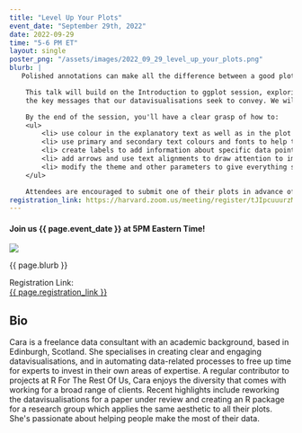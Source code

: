 ```yaml
---
title: "Level Up Your Plots"
event_date: "September 29th, 2022"
date: 2022-09-29
time: "5-6 PM ET"
layout: single
poster_png: "/assets/images/2022_09_29_level_up_your_plots.png"
blurb: |
   Polished annotations can make all the difference between a good plot that contains all the necessary information, and a great plot that engages readers with a clear story.<br><br>

    This talk will build on the Introduction to ggplot session, exploring how we can make good use of design tips (and the coding tricks behind!) to help readers understand
    the key messages that our datavisualisations seek to convey. We will build an annotated plot step by step and discuss why we're doing things the way we are along the way. <br><br>

    By the end of the session, you'll have a clear grasp of how to:
    <ul>
        <li> use colour in the explanatory text as well as in the plot to help the readers orient themselves</li>
        <li> use primary and secondary text colours and fonts to help the main message stand out</li>
        <li> create labels to add information about specific data points</li>
        <li> add arrows and use text alignments to draw attention to important details</li>
        <li> modify the theme and other parameters to give everything some space to breathe</li>
    </ul>

    Attendees are encouraged to submit one of their plots in advance of the session if they would like to get some feedback on their plot design and annotations. 
registration_link: https://harvard.zoom.us/meeting/register/tJIpcuuurzMjGNIMmgBuD-obZGik1Xwy1d64
---
```


#### Join us {{ page.event_date }} at 5PM Eastern Time!

<a href="{{ page.registration_link }}"><img src="{{ page.poster_png }}"></a>

<p>{{ page.blurb }}</p>

Registration Link: <br>
<a href="{{ page.registration_link }}">
{{ page.registration_link }}
</a>

## Bio 

Cara is a freelance data consultant with an academic background, based in
Edinburgh, Scotland. She specialises in creating clear and engaging
datavisualisations, and in automating data-related processes to free up time
for experts to invest in their own areas of expertise. A regular contributor
to projects at R For The Rest Of Us, Cara enjoys the diversity that comes with
working for a broad range of clients. Recent highlights include reworking the
datavisualisations for a paper under review and creating an R package for a
research group which applies the same aesthetic to all their plots. She's
passionate about helping people make the most of their data.  
